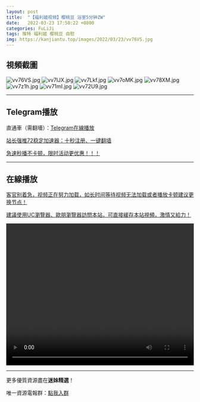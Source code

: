 ```yaml
---
layout: post
title:  "【福利姬视频】樱桃豆 浴室5分钟ZW"
date:   2022-03-23 17:50:22 +0800
categories: FuLiJi
tags: 推特 福利姬 樱桃豆 自慰
img: https://kanjiantu.top/images/2022/03/23/vv76VS.jpg
---
```



## 視頻截圖

![vv76VS.jpg](https://kanjiantu.top/images/2022/03/23/vv76VS.jpg)
![vv7lJX.jpg](https://kanjiantu.top/images/2022/03/23/vv7lJX.jpg)
![vv7Lkf.jpg](https://kanjiantu.top/images/2022/03/23/vv7Lkf.jpg)
![vv7oMK.jpg](https://kanjiantu.top/images/2022/03/23/vv7oMK.jpg)
![vv78XM.jpg](https://kanjiantu.top/images/2022/03/23/vv78XM.jpg)
![vv7z1h.jpg](https://kanjiantu.top/images/2022/03/23/vv7z1h.jpg)
![vv71mI.jpg](https://kanjiantu.top/images/2022/03/23/vv71mI.jpg)
![vv72U9.jpg](https://kanjiantu.top/images/2022/03/23/vv72U9.jpg)

* * *
## Telegram播放

直通車（需翻墻）：[Telegram在線播放](https://t.me/mimeijingxuan/318)

<u>站长强推72稳定加速器：[十秒注册、一键翻墙](https://www.mimei.blog/skip/vpn.html) </u>


<u>急速秒播不卡顿，限时活动更优惠！！！</u>
* * *
## 在線播放
<u>客官别着急，视频正在努力加载，如长时间等待视频无法加载或者播放卡顿建议更换节点！</u>

<u>建議使用UC瀏覽器、歐朋瀏覽器訪問本站，可直接緩存本站視頻，激情又給力！</u>
<center><video src="https://cdn.publer.io/uploads/videos/62454100db27977586aac41e/07959df85a14b07d0d14519a4a5bddb0.mp4" width="100%" height="380px" controls="controls"></video></center>


* * *
更多優質資源盡在**迷妹精選**！

唯一資源電報群：[點我入群](https://t.me/mimeijingxuan)


